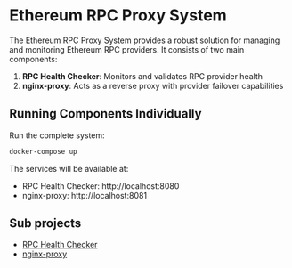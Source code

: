 # Ethereum RPC Proxy System

The Ethereum RPC Proxy System provides a robust solution for managing and monitoring Ethereum RPC providers. It consists of two main components:

1. **RPC Health Checker**: Monitors and validates RPC provider health
2. **nginx-proxy**: Acts as a reverse proxy with provider failover capabilities

## Running Components Individually

Run the complete system:
```bash
docker-compose up 
```

The services will be available at:
- RPC Health Checker: http://localhost:8080
- nginx-proxy: http://localhost:8081


## Sub projects

- [RPC Health Checker](rpc-health-checker/README.md)
- [nginx-proxy](nginx-proxy/README.md)
